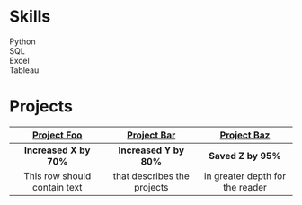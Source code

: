 # Skills
Python<br>
SQL<br>
Excel<br>
Tableau<br>

# Projects
[Project Foo](https://travelingtalesman.github.io) | [Project Bar](https://travelingtalesman.github.io) | [Project Baz](https://travelingtalesman.github.io)
:-:|:-:|:-:
**Increased X by 70%** | **Increased Y by 80%** | **Saved Z by 95%**
This row should contain text | that describes the projects | in greater depth for the reader

